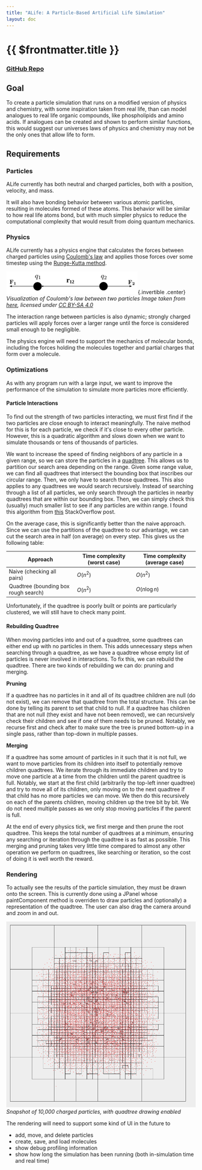 ```yaml
---
title: "ALife: A Particle-Based Artificial Life Simulation"
layout: doc
---
```


# {{ $frontmatter.title }}

### [GitHub Repo](https://github.com/DragonStorm25/ALife)

## Goal

To create a particle simulation that runs on a modified version of physics and chemistry, with some inspiration taken from real life, than can model analogues to real life organic compounds, like phospholipids and amino acids. If analogues can be created and shown to perform similar functions, this would suggest our universes laws of physics and chemistry may not be the only ones that allow life to form. 

## Requirements

### Particles

ALife currently has both neutral and charged particles, both with a position, velocity, and mass. 

It will also have bonding behavior between various atomic particles, resulting in molecules formed of these atoms. This behavior will be similar to how real life atoms bond, but with much simpler physics to reduce the computational complexity that would result from doing quantum mechanics. 

### Physics

ALife currently has a physics engine that calculates the forces between charged particles using [Coulomb's law](https://en.wikipedia.org/wiki/Coulomb's_law#Mathematical_form) and applies those forces over some timestep using the [Runge-Kutta method](https://en.wikipedia.org/wiki/Runge–Kutta_methods). 

![Visualization of Coulomb's law between two particles](./images/alife/Coulombslawgraph.svg.png){.invertible .center}
<span class="center">*Visualization of Coulomb's law between two particles*</span>
<span class="center p0">*Image taken from [here](https://commons.wikimedia.org/wiki/File:Coulombslawgraph.svg), licensed under [CC BY-SA 4.0](https://creativecommons.org/licenses/by-sa/4.0/)*</span>

The interaction range between particles is also dynamic; strongly charged particles will apply forces over a larger range until the force is considered small enough to be negligible. 

The physics engine will need to support the mechanics of molecular bonds, including the forces holding the molecules together and partial charges that form over a molecule. 

### Optimizations

As with any program run with a large input, we want to improve the performance of the simulation to simulate more particles more efficiently. 

#### Particle Interactions
To find out the strength of two particles interacting, we must first find if the two particles are close enough to interact meaningfully. The naive method for this is for each particle, we check if it's close to every other particle. However, this is a quadratic algorithm and slows down when we want to simulate thousands or tens of thousands of particles. 

We want to increase the speed of finding neighbors of any particle in a given range, so we can store the particles in a [quadtree](https://en.wikipedia.org/wiki/Quadtree). This allows us to partition our search area depending on the range. Given some range value, we can find all quadtrees that intersect the  bounding box that inscribes our circular range. Then, we only have to search those quadtrees. This also applies to any quadtrees we would search recursively. Instead of searching through a list of all particles, we only search through the particles in nearby quadtrees that are within our bounding box. Then, we can simply check this (usually) much smaller list to see if any particles are within range. I found this algorithm from [this](https://stackoverflow.com/questions/6698484/using-a-quadtree-to-get-all-points-within-a-bounding-circle) StackOverflow post. 

On the average case, this is significantly better than the naive approach. Since we can use the partitions of the quadtree to our advantage, we can cut the search area in half (on average) on every step. This gives us the following table:

| Approach | Time complexity (worst case) | Time complexity (average case) |
| ---- | ---- | ---- | 
| Naive (checking all pairs) | $O(n^2)$ | $O(n^2)$ |
| Quadtree (bounding box rough search) | $O(n^2)$ | $O(n \log n)$ |

Unfortunately, if the quadtree is poorly built or points are particularly clustered, we will still have to check many point. 

#### Rebuilding Quadtree

When moving particles into and out of a quadtree, some quadtrees can either end up with no particles in them. This adds unnecessary steps when searching through a quadtree, as we have a quadtree whose empty list of particles is never involved in interactions. To fix this, we can rebuild the quadtree. There are two kinds of rebuilding we can do: pruning and merging.

**Pruning**

If a quadtree has no particles in it and all of its quadtree children are null (do not exist), we can remove that quadtree from the total structure. This can be done by telling its parent to set that child to null. If a quadtree has children that are not null (they exist and have not been removed), we can recursively check their children and see if one of them needs to be pruned. Notably, we recurse first and check after to make sure the tree is pruned  bottom-up in a single pass, rather than top-down in multiple passes.

**Merging**

If a quadtree has some amount of particles in it such that it is not full, we want to move particles from its children into itself to potentially remove children quadtrees. We iterate through its immediate children and try to move one particle at a time from the children until the parent quadtree is full. Notably, we start at the first child (arbitrarily the top-left inner quadtree) and try to move all of its children, only moving on to the next quadtree if that child has no more particles we can move. We then do this recursively on each of the parents children, moving children up the tree bit by bit. We do not need multiple passes as we only stop moving particles if the parent is full. 

At the end of every physics tick, we first merge and then prune the root quadtree. This keeps the total number of quadtrees at a minimum, ensuring any searching or iteration through the quadtree is as fast as possible. This merging and pruning takes very little time compared to almost any other operation we perform on quadtrees, like searching or iteration, so the cost of doing it is well worth the reward.

### Rendering

To actually see the results of the particle simulation, they must be drawn onto the screen. This is currently done using a JPanel whose paintComponent method is overriden to draw particles and (optionally) a representation of the quadtree. The user can also drag the camera around and zoom in and out.

![Snapshot of 10k particles](./images/alife/Screenshot%202024-10-06%20at%208.41.37%20PM.png)
<span class="center">*Snapshot of 10,000 charged particles, with quadtree drawing enabled*</span>

The rendering will need to support some kind of UI in the future to 

- add, move, and delete particles
- create, save, and load molecules
- show debug profiling information
- show how long the simulation has been running (both in-simulation time and real time)